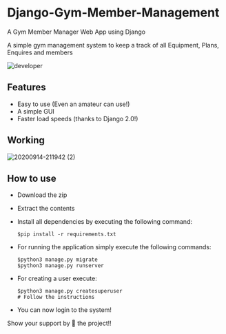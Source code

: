 # Django-Gym-Member-Management
A Gym Member Manager Web App using Django

A simple gym management system to keep a track of all Equipment, Plans, Enquires and members

![developer](https://img.shields.io/badge/Developed%20By%20%3A-Pawan%20Kumar-blue)
## Features

- Easy to use (Even an amateur can use!)
- A simple GUI
- Faster load speeds (thanks to Django 2.0!)

## Working
![20200914-211942 (2)](https://user-images.githubusercontent.com/54316119/93116901-92d62580-f6db-11ea-9116-07506bb0a417.gif)

## How to use

- Download the zip
- Extract the contents
- Install all dependencies by executing the following command:

    ```
    $pip install -r requirements.txt
    ```

- For running the application simply execute the following commands:

    ```
    $python3 manage.py migrate
    $python3 manage.py runserver
    ```

- For creating a user execute:

    ```
    $python3 manage.py createsuperuser
    # Follow the instructions
    ```

- You can now login to the system!


Show your support by 🌟 the project!!
